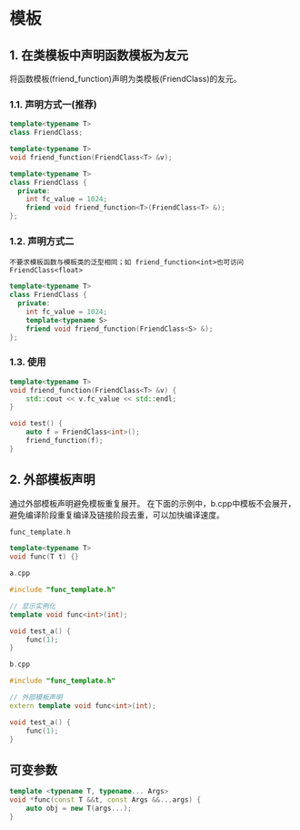 # 模板

## 1. 在类模板中声明函数模板为友元

将函数模板(friend_function)声明为类模板(FriendClass)的友元。

### 1.1. 声明方式一(推荐)

```cpp
template<typename T>
class FriendClass;

template<typename T>
void friend_function(FriendClass<T> &v);

template<typename T>
class FriendClass {
  private:
    int fc_value = 1024;
    friend void friend_function<T>(FriendClass<T> &);
};
```

### 1.2. 声明方式二

```text
不要求模板函数与模板类的泛型相同；如 friend_function<int>也可访问FriendClass<float>
```

```cpp
template<typename T>
class FriendClass {
  private:
    int fc_value = 1024;
    template<typename S>
    friend void friend_function(FriendClass<S> &);
};
```

### 1.3. 使用

```cpp
template<typename T>
void friend_function(FriendClass<T> &v) {
    std::cout << v.fc_value << std::endl;
}

void test() {
    auto f = FriendClass<int>();
    friend_function(f);
}

```

## 2. 外部模板声明

通过外部模板声明避免模板重复展开。
在下面的示例中，b.cpp中模板不会展开，避免编译阶段重复编译及链接阶段去重，可以加快编译速度。

```cpp
func_template.h 

template<typename T>
void func(T t) {}
```

```cpp
a.cpp

#include "func_template.h"

// 显示实例化
template void func<int>(int);

void test_a() {
    func(1);
}
```

```cpp
b.cpp

#include "func_template.h"

// 外部模板声明
extern template void func<int>(int);

void test_a() {
    func(1);
}
```

## 可变参数

```cpp
template <typename T, typename... Args>
void *func(const T &&t, const Args &&...args) {
    auto obj = new T(args...);
}
```
